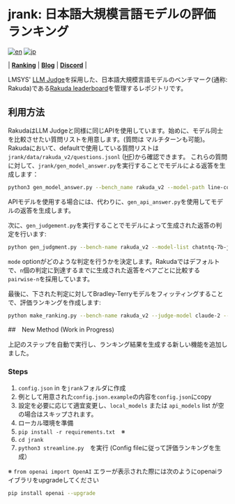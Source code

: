 # jrank: 日本語大規模言語モデルの評価ランキング
[![en](https://img.shields.io/badge/lang-en-red.svg)](https://github.com/yuzu-ai/japanese-llm-ranking/blob/main/readme.md)
[![jp](https://img.shields.io/badge/lang-jp-yellow.svg)](https://github.com/yuzu-ai/japanese-llm-ranking/blob/main/readme_jp.md)

| [**Ranking**](https://yuzuai.jp/benchmark) |
[**Blog**](https://yuzuai.jp/blog/rakuda) |
[**Discord**](https://discord.com/invite/bHB9e2rq2r) |


LMSYS' [LLM Judge](https://github.com/lm-sys/FastChat/tree/main/fastchat/llm_judge)を採用した、日本語大規模言語モデルのベンチマーク(通称: Rakuda)である[Rakuda leaderboard](https://yuzuai.jp/benchmark)を管理するレポジトリです。

## 利用方法

RakudaはLLM Judgeと同様に同じAPIを使用しています。始めに、モデル同士を比較させたい質問リストを用意します。(質問は マルチターンも可能)。Rakudaにおいて、defaultで使用している質問リストは`jrank/data/rakuda_v2/questions.jsonl` ([HF](https://huggingface.co/datasets/yuzuai/rakuda-questions))から確認できます。
これらの質問に対して、`jrank/gen_model_answer.py`を実行することでモデルによる返答を生成します：

```bash
python3 gen_model_answer.py --bench_name rakuda_v2 --model-path line-corporation/japanese-large-lm-1.7b-instruction-sft --model-id line-1.7b --conv_template ./templates/line.json
```

APIモデルを使用する場合には、代わりに、`gen_api_answer.py`を使用してモデルの返答を生成します。

次に、`gen_judgement.py`を実行することでモデルによって生成された返答の判定を行います:

```bash
python gen_judgment.py --bench-name rakuda_v2 --model-list chatntq-7b-jpntuned claude-2 gpt-3.5-turbo-0301-20230614 gpt-4-20230713 elyza-7b-fast-instruct elyza-7b-instruct jslm7b-instruct-alpha line-3.6b-sft rinna-3.6b-ppo rinna-3.6b-sft rwkv-world-jp-v1 stablebeluga2 weblab-10b-instruction-sft super-trin --parallel 2 --mode pairwise-n --judge-model claude-2 --n 2000
```

`mode` optionがどのような判定を行うかを決定します。Rakudaではデフォルトで、`n`個の判定に到達するまでに生成された返答をペアごとに比較する `pairwise-n`を採用しています。

最後に、下された判定に対してBradley-Terryモデルをフィッティングすることで、評価ランキングを作成します:

```bash
python make_ranking.py --bench-name rakuda_v2 --judge-model claude-2 --mode pairwise --compute mle --make-charts --bootstrap-n 500 --plot-skip-list rinna-3.6b-sft super-trin elyza-7b-instruct
```

##　New Method (Work in Progress)

上記のステップを自動で実行し、ランキング結果を生成する新しい機能を追加しました。

### Steps

1. `config.json` in を`jrank`フォルダに作成
2. 例として用意された`config.json.example`の内容を`config.json`にcopy
3. 設定を必要に応じて適宜変更し、`local_models` または `api_models` list が空の場合はスキップされます。
4. ローカル環境を準備
5. `pip install -r requirements.txt`　※
6. `cd jrank`
7. `python3 streamline.py`　を実行 (Config fileに従って評価ランキングを生成）

※ `from openai import OpenAI` エラーが表示された際には次のようにopenaiライブラリをupgradeしてください

```bash
pip install openai --upgrade
```
